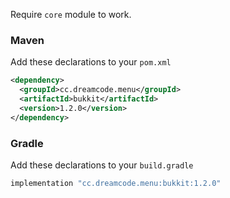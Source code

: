 Require ``core`` module to work.
### Maven
Add these declarations to your ``pom.xml``

```xml
<dependency>
  <groupId>cc.dreamcode.menu</groupId>
  <artifactId>bukkit</artifactId>
  <version>1.2.0</version>
</dependency>
```

### Gradle
Add these declarations to your ``build.gradle``

```gradle
implementation "cc.dreamcode.menu:bukkit:1.2.0"
```
